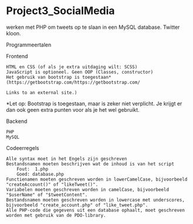 # Project3_SocialMedia
werken met PHP om tweets op te slaan in een MySQL database. Twitter kloon.


Programmeertalen

Frontend

    HTML en CSS (of als je extra uitdaging wilt: SCSS)
    JavaScript is optioneel. Geen OOP (Classes, constructor)
    Het gebruik van bootstrap is toegestaan* (https://getbootstrap.com/https://getbootstrap.com/ 

    Links to an external site.) 

*Let op: Bootstrap is toegestaan, maar is zeker niet verplicht. Je krijgt er dan ook geen extra punten voor als je het wel gebruikt. 

Backend

    PHP
    MySQL

Codeerregels

    Alle syntax moet in het Engels zijn geschreven
    Bestandsnamen moeten beschrijven wat de inhoud is van het script
        Fout:  1.php
        Goed: database.php
    Functienamen moeten geschreven worden in lowerCamelCase, bijvoorbeeld "createAccount()" of "likeTweet()".
    Variabelen moeten geschreven worden in camelCase, bijvoorbeeld "$userName" of "$tweetContent".
    Bestandsnamen moeten geschreven worden in lowercase met underscores, bijvoorbeeld "create_account.php" of "like_tweet.php".
    Alle PHP-code die gegevens uit een database ophaalt, moet geschreven worden met gebruik van de PDO-library.
